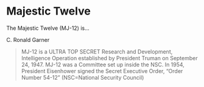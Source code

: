 # Majestic Twelve

The Majestic Twelve (MJ-12) is...

C. Ronald Garner
> MJ-12 is a ULTRA TOP SECRET Research and Development, Intelligence
Operation established by President Truman on September 24, 1947. MJ-12
was a Committee set up inside the NSC. In 1954, President Eisenhower
signed the Secret Executive Order, “Order Number 54-12” (NSC=National
Security Council)
